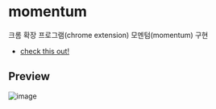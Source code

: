 # momentum
크롬 확장 프로그램(chrome extension) 모멘텀(momentum) 구현
- [check this out!](https://haechandeo.me/momentum/)

## Preview
![image](https://user-images.githubusercontent.com/61646760/132927268-b90928b2-8f57-4c63-9b3f-f89bc606eef7.png)
